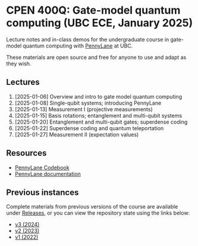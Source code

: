 # CPEN 400Q: Gate-model quantum computing (UBC ECE, January 2025)

Lecture notes and in-class demos for the undergraduate course in gate-model quantum computing with [PennyLane](https://github.com/PennyLaneAI/pennylane/) at UBC. 

These materials are open source and free for anyone to use and adapt as they
wish.

## Lectures

1. [2025-01-06] Overview and intro to gate model quantum computing
2. [2025-01-08] Single-qubit systems; introducing PennyLane
3. [2025-01-13] Measurement I (projective measurements)
4. [2025-01-15] Basis rotations; entanglement and multi-qubit systems
5. [2025-01-20] Entanglement and multi-qubit gates; superdense coding
6. [2025-01-22] Superdense coding and quantum teleportation
7. [2025-01-27] Measurement II (expectation values)

## Resources

 - [PennyLane Codebook](https://pennylane.ai/codebook/)
 - [PennyLane documentation](https://pennylane.readthedocs.io/en/stable/)

## Previous instances

Complete materials from previous versions of the course are available under
[Releases](https://github.com/glassnotes/CPEN-400Q/releases), or you can view the
repository state using the links below:

 * [v3 (2024)](https://github.com/glassnotes/CPEN-400Q/tree/1d92f57edde7b79e7e71aecdd85146ffcec726cb) 
 * [v2 (2023)](https://github.com/glassnotes/CPEN-400Q/tree/19060632843f782f1e9c510694d2fb2140ffe61a)
 * [v1 (2022)](https://github.com/glassnotes/CPEN-400Q/tree/e3a116153d07c8fa644d6ba88c3fe60259b9731f)
